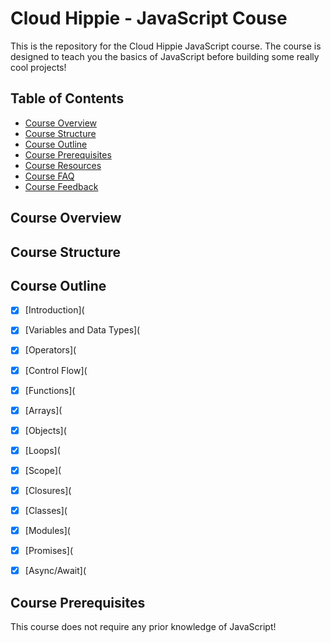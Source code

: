 # Cloud Hippie - JavaScript Couse

This is the repository for the Cloud Hippie JavaScript course. The course is designed to teach you the basics of JavaScript before building some really cool projects!

## Table of Contents

- [Course Overview](#course-overview)
- [Course Structure](#course-structure)
- [Course Outline](#course-outline)
- [Course Prerequisites](#course-prerequisites)
- [Course Resources](#course-resources)
- [Course FAQ](#course-faq)
- [Course Feedback](#course-feedback)

## Course Overview


## Course Structure


## Course Outline

- [x] [Introduction](
- [x] [Variables and Data Types](
- [x] [Operators](
- [x] [Control Flow](
- [x] [Functions](
- [x] [Arrays](
- [x] [Objects](
- [x] [Loops](
- [x] [Scope](
- [x] [Closures](
- [x] [Classes](
- [x] [Modules](
- [x] [Promises](
- [x] [Async/Await](


## Course Prerequisites

This course does not require any prior knowledge of JavaScript! 


